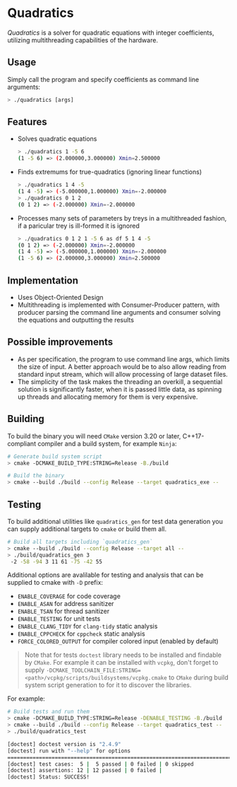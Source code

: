 # Quadratics

_Quadratics_ is a solver for quadratic equations with integer coefficients, utilizing multithreading capabilities of the hardware.

## Usage

Simply call the program and specify coefficients as command line arguments:

```sh
> ./quadratics [args]
```

## Features

- Solves quadratic equations
  ```sh
  > ./quadratics 1 -5 6
  (1 -5 6) => (2.000000,3.000000) Xmin=2.500000
  ```
- Finds extremums for true-quadratics (ignoring linear functions)

  ```sh
  > ./quadratics 1 4 -5
  (1 4 -5) => (-5.000000,1.000000) Xmin=-2.000000
  > ./quadratics 0 1 2
  (0 1 2) => (-2.000000) Xmin=-2.000000
  ```

- Processes many sets of parameters by treys in a multithreaded fashion, if a
  paricular trey is ill-formed it is ignored
  ```sh
  > ./quadratics 0 1 2 1 -5 6 as df 5 1 4 -5
  (0 1 2) => (-2.000000) Xmin=-2.000000
  (1 4 -5) => (-5.000000,1.000000) Xmin=-2.000000
  (1 -5 6) => (2.000000,3.000000) Xmin=2.500000
  ```

## Implementation

- Uses Object-Oriented Design
- Multithreading is implemented with Consumer-Producer pattern, with producer
  parsing the command line arguments and consumer solving the equations and outputting the results

## Possible improvements

- As per specification, the program to use command line args, which limits the
  size of input. A better approach would be to also allow reading from standard
  input stream, which will allow processing of large dataset files.
- The simplicity of the task makes the threading an overkill, a sequential
  solution is significantly faster, when it is passed little data, as spinning
  up threads and allocating memory for them is very expensive.

## Building

To build the binary you will need `CMake` version 3.20 or later, C++17-compliant
compiler and a build system, for example `Ninja`:

```sh
# Generate build system script
> cmake -DCMAKE_BUILD_TYPE:STRING=Release -B./build

# Build the binary
> cmake --build ./build --config Release --target quadratics_exe --
```

## Testing

To build additional utilities like `quadratics_gen` for test data generation you
can supply additional targets to `cmake` or build them all.

```sh
# Build all targets including `quadratics_gen`
> cmake --build ./build --config Release --target all --
> ./build/quadratics_gen 3
 -2 -58 -94 3 11 61 -75 -42 55
```

Additional options are avalilable for testing and analysis that can be supplied
to cmake with `-D` prefix:

- `ENABLE_COVERAGE` for code coverage
- `ENABLE_ASAN` for address sanitizer
- `ENABLE_TSAN` for thread sanitizer
- `ENABLE_TESTING` for unit tests
- `ENABLE_CLANG_TIDY` for `clang-tidy` static analysis
- `ENABLE_CPPCHECK` for `cppcheck` static analysis
- `FORCE_COLORED_OUTPUT` for compiler colored input (enabled by default)

> Note that for tests `doctest` library needs to be installed and findable by
> `CMake`. For example it can be installed with `vcpkg`, don't forget to supply
> `-DCMAKE_TOOLCHAIN_FILE:STRING=<path>/vcpkg/scripts/buildsystems/vcpkg.cmake`
> to `CMake` during build system script generation to for it to discover the
> libraries.

For example:

```sh
# Build tests and run them
> cmake -DCMAKE_BUILD_TYPE:STRING=Release -DENABLE_TESTING -B./build
> cmake --build ./build --config Release --target quadratics_test --
> ./build/quadratics_test

[doctest] doctest version is "2.4.9"
[doctest] run with "--help" for options
===============================================================================
[doctest] test cases:  5 |  5 passed | 0 failed | 0 skipped
[doctest] assertions: 12 | 12 passed | 0 failed |
[doctest] Status: SUCCESS!
```
